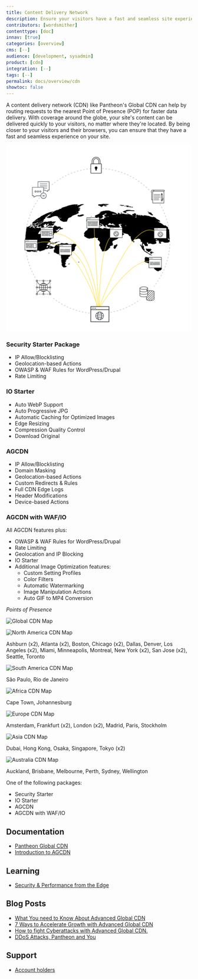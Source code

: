 ```yaml
---
title: Content Delivery Network
description: Ensure your visitors have a fast and seamless site experience.
contributors: [wordsmither]
contenttype: [doc]
innav: [true]
categories: [overview]
cms: [--]
audience: [development, sysadmin]
product: [cdn]
integration: [--]
tags: [--]
permalink: docs/overview/cdn
showtoc: false
---
```


<TabList>

<Tab title="Overview" id="overview" active={true}>

A content delivery network (CDN) like Pantheon's Global CDN can help by routing requests to the nearest Point of Presence (POP) for faster data delivery. With coverage around the globe, your site's content can be delivered quickly to your visitors, no matter where they're located. By being closer to your visitors and their browsers, you can ensure that they have a fast and seamless experience on your site.

![Advanced Global CDN](../../images/advanced-global-cdn-hero.svg)

</Tab>

<Tab title="Features" id="features">

### Security Starter Package
- IP Allow/Blocklisting	
- Geolocation-based Actions
- OWASP & WAF Rules for WordPress/Drupal
- Rate Limiting

### IO Starter
- Auto WebP Support
- Auto Progressive JPG
- Automatic Caching for Optimized Images
- Edge Resizing
- Compression Quality Control
- Download Original

### AGCDN
- IP Allow/Blocklisting	
- Domain Masking
- Geolocation-based Actions
- Custom Redirects & Rules
- Full CDN Edge Logs
- Header Modifications
- Device-based Actions

### AGCDN with WAF/IO

All AGCDN features plus:

- OWASP & WAF Rules for WordPress/Drupal
- Rate Limiting
- Geolocation and IP Blocking
- IO Starter
- Additional Image Optimization features:
  - Custom Setting Profiles
  - Color Filters
  - Automatic Watermarking
  - Image Manipulation Actions
  - Auto GIF to MP4 Conversion


*Points of Presence*

<TabList>

<Tab title="Global" id="globaltab1" active={true}>

![Global CDN Map](../../images/guides/front-end-performance/CDN-map.png)

</Tab>

<Tab title="N. America" id="natab1">

![North America CDN Map](../../images/guides/front-end-performance/CDN-map-NA.png)
<p class="pop-desc">Ashburn (x2), Atlanta (x2), Boston, Chicago (x2), Dallas, Denver, Los Angeles (x2), Miami, Minneapolis, Montreal, New York (x2), San Jose (x2), Seattle, Toronto</p>

</Tab>

<Tab title="S. America" id="satab1">

![South America CDN Map](../../images/guides/front-end-performance/CDN-map-SA.png)
<p class="pop-desc">São Paulo, Rio de Janeiro</p>

</Tab>

<Tab title="Africa" id="aftab1">

![Africa CDN Map](../../images/guides/front-end-performance/CDN-map-AF.png)
<p class="pop-desc">Cape Town, Johannesburg</p>

</Tab>

<Tab title="Europe" id="eutab1">

![Europe CDN Map](../../images/guides/front-end-performance/CDN-map-EU.png)
<p class="pop-desc">Amsterdam, Frankfurt (x2), London (x2), Madrid, Paris, Stockholm</p>

</Tab>

<Tab title="Asia" id="asiatab1">

![Asia CDN Map](../../images/guides/front-end-performance/CDN-map-Asia.png)
<p class="pop-desc">Dubai, Hong Kong, Osaka, Singapore, Tokyo (x2)</p>

</Tab>

<Tab title="Australia & New Zealand" id="austab1">

![Australia CDN Map](../../images/guides/front-end-performance/CDN-map-AUZ.png)
<p class="pop-desc">Auckland, Brisbane, Melbourne, Perth, Sydney, Wellington</p>

</Tab>

</TabList>


</Tab>

<Tab title="Requirements" id="requirements">

One of the following packages:
* Security Starter
* IO Starter
* AGCDN
* AGCDN with WAF/IO

</Tab>

<Tab title="Resources" id="resources">

## Documentation

* [Pantheon Global CDN](/guides/global-cdn)
* [Introduction to AGCDN](/guides/agcdn)

## Learning

* [Security & Performance from the Edge](https://pantheon.io/webops-security-and-performance-from-the-edge-webinar)
  
## Blog Posts

* [What You need to Know About Advanced Global CDN](https://pantheon.io/blog/what-you-need-know-about-advanced-global-cdn)
* [7 Ways to Accelerate Growth with Advanced Global CDN](https://pantheon.io/blog/7-ways-accelerate-growth-advanced-global-cdn)
* [How to fight Cyberattacks with Advanced Global CDN. ](https://pantheon.io/blog/fight-cyberattacks-advanced-global-cdn)
* [DDoS Attacks, Pantheon and You](https://pantheon.io/blog/ddos-attacks-pantheon-and-you)


## Support

* [Account holders](https://dashboard.pantheon.io/workspace/ee3995c4-652e-44a0-b00b-0085e92d78da/support)

</Tab>

</TabList>